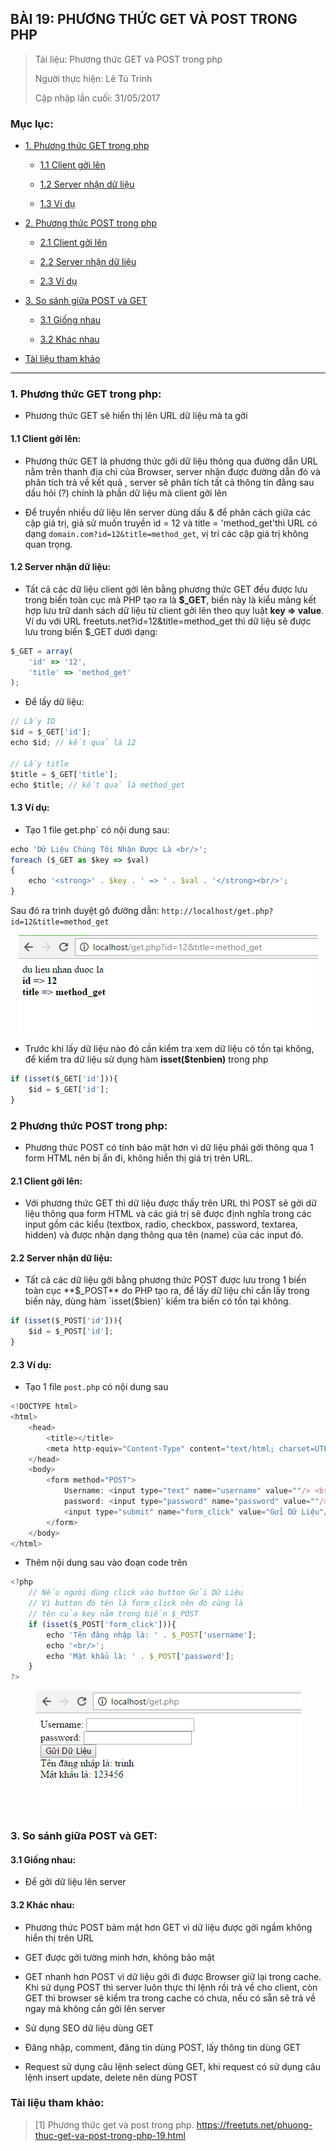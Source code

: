 ## BÀI 19: PHƯƠNG THỨC GET VÀ POST TRONG PHP

> Tài liệu: Phương thức GET và POST trong php
>
> Người thực hiện: Lê Tú Trinh
>
> Cập nhập lần cuối: 31/05/2017

### Mục lục:

- [1. Phương thức GET trong php](#1)

	- [1.1 Client gởi lên](#1.1)

	- [1.2 Server nhận dữ liệu](#1.2)

	- [1.3 Ví dụ](#1.3)

- [2. Phương thức POST trong php](#2)

	- [2.1 Client gởi lên](#2.1)

	- [2.2 Server nhận dữ liệu](#2.2)

	- [2.3 Ví dụ](#2.3)

- [3. So sánh giữa POST và GET](#3)

	- [3.1 Giống nhau](#3.1)

	- [3.2 Khác nhau](#3.2)

- [Tài liệu tham khảo](#4)

***

<a name="1"></a>
### 1. Phương thức GET trong php:

- Phương thức GET sẽ hiển thị lên URL dữ liệu mà ta gởi

<a name="1.1"></a>
#### 1.1 Client gởi lên:

- Phương thức GET là phương thức gởi dữ liệu thông qua đường dẫn URL nằm trên thanh địa chỉ của Browser, server nhận được đường dẫn đó và phân tích trả về kết quả , server sẽ phân tích tất cả thông tin đằng sau dấu hỏi (?) chính là phần dữ liệu mà client gởi lên

- Để truyền nhiều dữ liệu  lên server dùng dấu & để phân cách giữa các cặp giá trị, giả sử muốn truyền id = 12 và title = 'method_get'thì URL có dạng `domain.com?id=12&title=method_get`, vị trí các cặp giá trị không quan trọng.

<a name="1.2"></a>
#### 1.2 Server nhận dữ liệu:

- Tất cả các dữ liệu client gởi lên bằng phương thức GET đều được lưu trong biến toàn cục mà PHP tạo ra là **$_GET**, biến này là kiểu mảng kết hợp lưu trữ danh sách dữ liệu từ client gởi lên theo quy luật **key => value**.  Ví du với URL freetuts.net?id=12&title=method_get thì dữ liệu sẽ được lưu trong biến $_GET dưới dạng:

```javascript
$_GET = array(
    'id' => '12',
    'title' => 'method_get'
);
```

- Để lấy dữ liệu:

```javascript
// Lấy ID
$id = $_GET['id'];
echo $id; // kết quả là 12
  
// Lấy title
$title = $_GET['title'];
echo $title; // kết quả là method_get
```

<a name="1.3"></a>
#### 1.3 Ví dụ:

- Tạo 1 file get.php` có nội dung sau:

```javascript
echo 'Dữ Liệu Chúng Tôi Nhận Được Là <br/>';
foreach ($_GET as $key => $val)
{
    echo '<strong>' . $key . ' => ' . $val . '</strong><br/>';
}
```

Sau đó ra trình duyệt gõ đường dẫn: `http://localhost/get.php?id=12&title=method_get`

<p align="center"><img src="https://github.com/TrinhTu/web_developer/blob/master/Task32_PHP_Course_02_Part_01/B%C3%A0i%2019_Ph%C6%B0%C6%A1ng%20th%E1%BB%A9c%20GET%20v%C3%A0%20POST%20trong%20php/1.png"/></p>

- Trước khi lấy dữ liệu nào đó cần kiểm tra xem dữ liệu có tồn tại không, để kiểm tra dữ liệu sử dụng hàm **isset($tenbien)** trong php

```javascript
if (isset($_GET['id'])){
    $id = $_GET['id'];
}
```

<a name="2"></a>
### 2 Phương thức POST trong php:

- Phương thức POST có tính bảo mật hơn vì dữ liệu phải gởi thông qua 1 form HTML nên bị ẩn đi, không hiển thị giá trị trên URL.

<a name="2.1"></a>
#### 2.1 Client gởi lên:

- Với phương thức GET thì dữ liệu được thấy trên URL thì POST sẽ gởi dữ liệu thông qua form HTML và các giá trị sẽ được định nghĩa trong các input gồm các kiểu (textbox, radio, checkbox, password, textarea, hidden) và được nhận dạng thông qua tên (name) của các input đó.

<a name="2.2"></a>
#### 2.2 Server nhận dữ liệu:

- Tất cả các dữ liệu gởi bằng phương thức POST được lưu trong 1 biến toàn cục **$_POST** do PHP tạo ra, để lấy dữ liệu chỉ cần lấy trong biến này, dùng hàm `isset($bien)` kiểm tra biến có tồn tại không.

```javascript
if (isset($_POST['id'])){
    $id = $_POST['id'];
}
```

<a name="2.3"></a>
#### 2.3 Ví dụ:

- Tạo 1 file `post.php` có nội dung sau

```javascript
<!DOCTYPE html>
<html>
    <head>
        <title></title>
        <meta http-equiv="Content-Type" content="text/html; charset=UTF-8">
    </head>
    <body>
        <form method="POST">
            Username: <input type="text" name="username" value=""/> <br/>
            password: <input type="password" name="password" value=""/><br/>
            <input type="submit" name="form_click" value="Gửi Dữ Liệu"/>
        </form>
    </body>
</html>
```

- Thêm nội dung sau vào đoạn code trên

```javascript
<?php
    // Nếu người dùng click vào button Gửi Dữ Liệu
    // Vì button đó tên là form_click nên đó cũng là
    // tên của key nằm trong biến $_POST
    if (isset($_POST['form_click'])){
        echo 'Tên đăng nhập là: ' . $_POST['username'];
        echo '<br/>';
        echo 'Mật khẩu là: ' . $_POST['password'];
    }
?>
```

<p align="center"><img src="https://github.com/TrinhTu/web_developer/blob/master/Task32_PHP_Course_02_Part_01/B%C3%A0i%2019_Ph%C6%B0%C6%A1ng%20th%E1%BB%A9c%20GET%20v%C3%A0%20POST%20trong%20php/2.png"/></p>

<a name="3"></a>
### 3. So sánh giữa POST và GET:

<a name="3.1"></a>
#### 3.1 Giống nhau:

- Để gởi dữ liệu lên server

<a name="3.2"></a>
#### 3.2 Khác nhau:

- Phương thức POST bảm mật hơn GET vì dữ liệu được gởi ngầm không hiển thị trên URL

- GET được gởi tường minh hơn, không bảo mật

- GET nhanh hơn POST vì dữ liệu gởi đi được Browser giữ lại trong cache. Khi sử dụng POST thì server luôn thực thi lệnh rồi trả về cho client, còn GET thì browser sẽ kiểm tra trong cache có chưa, nếu có sẵn sẽ trả về ngay mà không cần gởi lên server

- Sử dụng SEO dữ liệu dùng GET

- Đăng nhập, comment, đăng tin dùng POST, lấy thông tin dùng GET

- Request sử dụng câu lệnh select dùng GET, khi request có sử dụng câu lệnh insert update, delete nên dùng POST

<a name="4"></a>
### Tài liệu tham khảo:

> [1] Phương thức get và post trong php. https://freetuts.net/phuong-thuc-get-va-post-trong-php-19.html